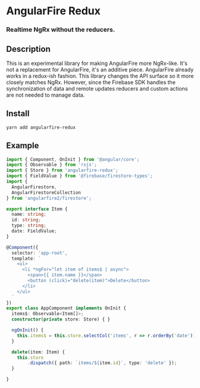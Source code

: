 # AngularFire Redux

### Realtime NgRx without the reducers.

## Description
This is an experimental library for making AngularFire more NgRx-like. It's not a replacement for AngularFire, it's an additive piece. AngularFire already works in a redux-ish fashion. This library changes the API surface so it more closely matches NgRx. However, since the Firebase SDK handles the synchronization of data and remote updates reducers and custom actions are not needed to manage data.

## Install
```
yarn add angularfire-redux
```

## Example
```ts
import { Component, OnInit } from '@angular/core';
import { Observable } from 'rxjs';
import { Store } from 'angularfire-redux';
import { FieldValue } from '@firebase/firestore-types';
import { 
  AngularFirestore, 
  AngularFirestoreCollection 
} from 'angularfire2/firestore';

export interface Item {
  name: string;
  id: string;
  type: string;
  date: FieldValue;
}

@Component({
  selector: 'app-root',
  template: `
    <ul>
      <li *ngFor="let item of items$ | async">
        <span>{{ item.name }}</span>
        <button (click)="delete(item)">Delete</button>
      </li>
    </ul>
  `
})
export class AppComponent implements OnInit {
  items$: Observable<Item[]>;
  constructor(private store: Store) { }

  ngOnInit() {
    this.items$ = this.store.selectCol('items', r => r.orderBy('date'));
  }

  delete(item: Item) {
    this.store
        .dispatch({ path: `items/${item.id}`, type: 'delete' });
  }

}
```
